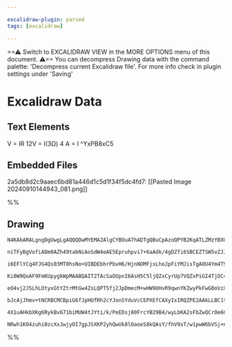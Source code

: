 ```yaml
---

excalidraw-plugin: parsed
tags: [excalidraw]

---
```

==⚠  Switch to EXCALIDRAW VIEW in the MORE OPTIONS menu of this document. ⚠== You can decompress Drawing data with the command palette: 'Decompress current Excalidraw file'. For more info check in plugin settings under 'Saving'


# Excalidraw Data
## Text Elements
V = IR
12V = I(3Ω)
4 A = I ^YxPB8xC5

## Embedded Files
2a5db8d2c9aaec6bd81a446d1c5d1f34f5dc4fd7: [[Pasted Image 20240910144943_081.png]]

%%
## Drawing
```compressed-json
N4KAkARALgngDgUwgLgAQQQDwMYEMA2AlgCYBOuA7hADTgQBuCpAzoQPYB2KqATLZMzYBXUtiRoIACyhQ4zZAHoFAc0JRJQgEYA6bGwC2CgF7N6hbEcK4OCtptbErHALRY8RMpWdx8Q1TdIEfARcZgRmBShcZQUebQAWbQAGGjoghH0EDihmbgBtcDBQMBKIEm4IeP0AEQBNAEUhAFYAdXqkyVrJUjYALV6W3ABGADFUkshYRArCfWikflLMbmch

niTFyBgVofiADm0AZh49tabNiAoSdW4eAE5Epruhpvi7+6aAdk/4gDZfi6SBCEZTSW5vZJJKHQmFQw4XazKYLcDaFARQHoAawQAGE2Pg2KQKhjrMw4LhAtlxqVNLhsJjlD0hBxiHiCUSJCSOGSKVkoNTIAAzQj4fAAZVgyIkgg8AogzAxbGxLWukluFwVWIQEpgUvQMvKFyZoI44VyaCGFzY5Owam2FqhF0ZwjgAEliObUHkALoXQXkTLu7gcISi

i6EFlYCq4FJG4Qs03MT0hsNo+UIBDEbhrPbvH6/HjnNOMFjsLhoJpFiYMJisTgAOU4Ym4TSSTV2Tx4lrThGY1XSUEz3EFBDCF008eIAFFgplssnQ/gLkI4MRcIOsxbPoW7g8XntfkkAWmiBxMcHFxcCfSh2gR/gx2mFeuhJ6IIgWRHlHLhcEgxIeFwJpiE0PZiB4bA7lwXAEGwX5NGIU5cHiP5iCGbBgKGQVDniQVgOwXDiE+OVmHccQvTRMBuwm

Ki0W9QoAF9FmKUpygkWpMAABQAIT2TAcSaOUpnI6AsH5C5ljQZxCyrUp7VQZxPiGI4TjOC4rmIG4LSGX5tB044kj2KFPlOQtAWBUF+TQT5ZMgRE9VRatNSVXF8UJCoAGIhgQbzvLlWl6WdZlWTcjl0C5HlKXEtNf3FSURINLMNUVZVVXVJ8Uu1eKKkSuVjUkRNPWo0prTpO1s0dNMgrdD18l9GKAwQf9UBTJce0jST0GGPLJ0Ki9UycjNN1QIYkm

eO4vj2JSLhLOtyxGtYZtrMtGw4ZsLQPT5fj2JpDmecM+wHW9UHvR9qwnYKZwyPkFwG0oVzXDds23J4Hh4d74nbK8I3PNBWqvNgb2G06EAuQdMCs9AADVUAAXlQV0ACUAB0ODWGH4ddAAKQ5AErgABKVH4lQABBOGEbyygABUxIqDGEZRtGeHp7G8cJjhibJzGf04KAxUIIxyPWP1eZGXB9BFeTbNEiGSaIZR5ogYJBWi6sSygcwCDlkFFaga05T0

bJcAjJhmv+tNCRBCMCBpiG6fJpHUfRh2cYJonSYduVcCEPXEfCAXyIxIRQZPE2AAkLLBC1tELRjwHquy4DgCV13IljoCBTIKnlsFFgYQgEAobi6QZJkWTZdyJA8wUa9r6kIGwEQotdQd9AlLUK7CiAvJ83v68b0hm9b4vArLkL2WJchuXJKL+6bvkW4yEYRTi3UEvxQ1Cgb+fskXtvMpVTS1TQPgt4HoeMnblydT1eUN6Ss+d6gPfEeEE0zWzPPz

4X1uAHkbXKg6RykBv671biMUW4tJYti/k/PeEDsj80FrcYB29B4/wyLbKA2sFbZwQCrOe6CwGXyiKQbBg82AUCBLgYa5tSigOfq3KcLISYUKoSEYaEAKQ9CoLAohjCMisJ4VTeAIkx711Ij0UUAANFsvx4Rb0kfifAtRuD7ESL8JSU1ZIQCMGwAw3AWKQHoAQYO2ZGJ8IvvoV+wU+oSHEXnRkJAkFC1QU44gEoEBwBgVvdxABZNgxAEDMNwJoYIw

NRwh1KO4zuhi0zcXxJwjyOI7gpJSXKP2yhQwUk8lOaoeS8kQAsY/fhV9sT/w1pwW6bVSj+nFggP2kZSBfjidWLIoTwncCDlE+hRBvFoG6RcDg9SumkGDlaH2p5A5jIQMUkqmgABWsEchimGXAAJQSQlhOOiDPOdINaMCpvo/ArTSjCRyukbAlSuAXEbgqAwIjph/UvCeQG2IIkPh6ZAfAoRsFXMIIc45/V8BxzAExOgv5wiGIYiABiQA
```
%%